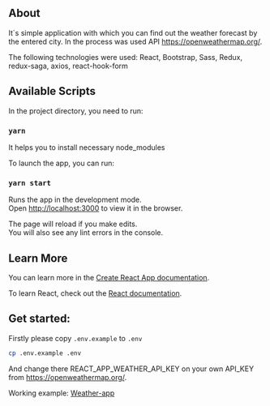 ## About
It`s simple application with which you can find out the weather forecast by the entered city. In the process was used API https://openweathermap.org/. 

The following technologies were used: React, Bootstrap, Sass, Redux, redux-saga, axios, react-hook-form

## Available Scripts

In the project directory, you need to run:

### `yarn`

It helps you to install necessary node_modules

To launch the app, you can run:

### `yarn start`

Runs the app in the development mode.<br />
Open [http://localhost:3000](http://localhost:3000) to view it in the browser.

The page will reload if you make edits.<br />
You will also see any lint errors in the console.

## Learn More

You can learn more in the [Create React App documentation](https://facebook.github.io/create-react-app/docs/getting-started).

To learn React, check out the [React documentation](https://reactjs.org/).

## Get started:

Firstly please copy `.env.example` to `.env`
```bash
cp .env.example .env
```

And change there REACT_APP_WEATHER_API_KEY on your own API_KEY from https://openweathermap.org/. 

Working example: [Weather-app](https://weather-forecast-app-test.herokuapp.com/)